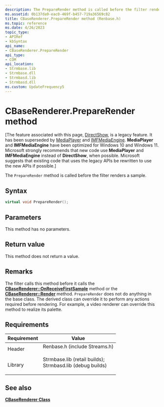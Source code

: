 ```yaml
---
description: The PrepareRender method is called before the filter renders a sample.
ms.assetid: 0b137da9-eac0-469f-b457-719a36569c82
title: CBaseRenderer.PrepareRender method (Renbase.h)
ms.topic: reference
ms.date: 4/26/2023
topic_type: 
- APIRef
- kbSyntax
api_name: 
- CBaseRenderer.PrepareRender
api_type: 
- COM
api_location: 
- Strmbase.lib
- Strmbase.dll
- Strmbasd.lib
- Strmbasd.dll
ms.custom: UpdateFrequency5
---
```


# CBaseRenderer.PrepareRender method

\[The feature associated with this page, [DirectShow](/windows/win32/directshow/directshow), is a legacy feature. It has been superseded by [MediaPlayer](/uwp/api/Windows.Media.Playback.MediaPlayer) and [IMFMediaEngine](/windows/win32/api/mfmediaengine/nn-mfmediaengine-imfmediaengine). **MediaPlayer** and **IMFMediaEngine** have been optimized for Windows 10 and Windows 11. Microsoft strongly recommends that new code use **MediaPlayer** and **IMFMediaEngine** instead of **DirectShow**, when possible. Microsoft suggests that existing code that uses the legacy APIs be rewritten to use the new APIs if possible.\]

The `PrepareRender` method is called before the filter renders a sample.

## Syntax


```C++
virtual void PrepareRender();
```



## Parameters

This method has no parameters.

## Return value

This method does not return a value.

## Remarks

The filter calls this method before it calls the [**CBaseRenderer::OnReceiveFirstSample**](cbaserenderer-onreceivefirstsample.md) method or the [**CBaseRenderer::Render**](cbaserenderer-render.md) method. `PrepareRender` does not do anything in the base class. The derived class can override it to perform any actions required before rendering. For example, a video renderer can override this method to realize its palette.

## Requirements



| Requirement | Value |
|--------------------|--------------------------------------------------------------------------------------------------------------------------------------------------------------------------------------------|
| Header<br/>  | <dl> <dt>Renbase.h (include Streams.h)</dt> </dl>                                                                                   |
| Library<br/> | <dl> <dt>Strmbase.lib (retail builds); </dt> <dt>Strmbasd.lib (debug builds)</dt> </dl> |



## See also

<dl> <dt>

[**CBaseRenderer Class**](cbaserenderer.md)
</dt> </dl>

 

 




